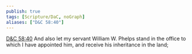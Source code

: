 ```yaml
---
publish: true
tags: [Scripture/DaC, noGraph]
aliases: ["D&C 58:40"]
---
```

[D&C 58:40](https://churchofjesuschrist.org/study/scriptures/dc-testament/dc/58?lang=eng&id=p40#p40) And also let my servant William W. Phelps stand in the office to which I have appointed him, and receive his inheritance in the land;
